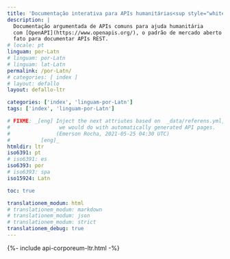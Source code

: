 ```yaml
---
title: 'Documentação interativa para APIs humanitárias<sup style="white-space: nowrap;">(👩‍🔬<em>alpha</em>👨‍🔬)</sup>'
description: |
  Documentação argumentada de APIs comuns para ajuda humanitária
  com [OpenAPI](https://www.openapis.org/), o padrão de mercado aberto de
  fato para documentar APIs REST.
# locale: pt
linguam: por-Latn
# linguam: por-Latn
# linguam: lat-Latn
permalink: /por-Latn/
# categories: [ index ]
# layout: defallo
layout: defallo-ltr

categories: ['index', 'linguam-por-Latn']
tags: ['index', 'linguam-por-Latn']

# FIXME: _[eng] Inject the next attriutes based on  _data/referens.yml, like
#                we would do with automatically generated API pages.
#               (Emerson Rocha, 2021-05-25 04:30 UTC)
#          [eng]_
htmldir: ltr
iso6391: pt
# iso6391: es
iso6393: por
# iso6393: spa
iso15924: Latn

toc: true

translationem_modum: html
# translationem_modum: markdown
# translationem_modum: json
# translationem_modum: strict
translationem_debug: true
---
```


{%- include api-corporeum-ltr.html -%}
